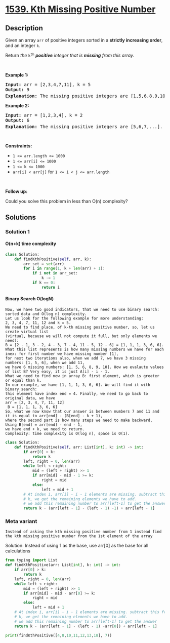 # [1539. Kth Missing Positive Number](https://leetcode.com/problems/kth-missing-positive-number)

## Description

<!-- description:start -->

<p>Given an array <code>arr</code> of positive integers sorted in a <strong>strictly increasing order</strong>, and an integer <code>k</code>.</p>

<p>Return <em>the</em> <code>k<sup>th</sup></code> <em><strong>positive</strong> integer that is <strong>missing</strong> from this array.</em></p>

<p>&nbsp;</p>
<p><strong class="example">Example 1:</strong></p>

<pre>
<strong>Input:</strong> arr = [2,3,4,7,11], k = 5
<strong>Output:</strong> 9
<strong>Explanation: </strong>The missing positive integers are [1,5,6,8,9,10,12,13,...]. The 5<sup>th</sup>&nbsp;missing positive integer is 9.
</pre>

<p><strong class="example">Example 2:</strong></p>

<pre>
<strong>Input:</strong> arr = [1,2,3,4], k = 2
<strong>Output:</strong> 6
<strong>Explanation: </strong>The missing positive integers are [5,6,7,...]. The 2<sup>nd</sup> missing positive integer is 6.
</pre>

<p>&nbsp;</p>
<p><strong>Constraints:</strong></p>

<ul>
	<li><code>1 &lt;= arr.length &lt;= 1000</code></li>
	<li><code>1 &lt;= arr[i] &lt;= 1000</code></li>
	<li><code>1 &lt;= k &lt;= 1000</code></li>
	<li><code>arr[i] &lt; arr[j]</code> for <code>1 &lt;= i &lt; j &lt;= arr.length</code></li>
</ul>

<p>&nbsp;</p>
<p><strong>Follow up:</strong></p>

<p>Could you solve this problem in less than O(n) complexity?</p>

<!-- description:end -->

## Solutions

<!-- solution:start -->

### Solution 1

<!-- tabs:start -->

#### O(n+k) time complexity

```python
class Solution:
    def findKthPositive(self, arr, k):
        arr_set = set(arr)
        for i in range(1, k + len(arr) + 1):
            if i not in arr_set:
                k -= 1
            if k == 0:
                return i
```

#### Binary Search O(logN)
```
Now, we have two good indicators, that we need to use binary search: sorted data and O(log n) complexity.
Let us look for the following example for more understanding:
2, 3, 4, 7, 11, 12 and k = 5.
We need to find place, of k-th missing positive number, so, let us create virtual list
(virtual, because we will not compute it full, but only elements we need):
B = [2 - 1, 3 - 2, 4 - 3, 7 - 4, 11 - 5, 12 - 6] = [1, 1, 1, 3, 6, 6].
What this list represents is how many missing numbers we have for each inex: for first number we have missing number [1],
for next two iterations also, when we add 7, we have 3 missing numbers: [1, 5, 6], when we add 11,
we have 6 missing numbers: [1, 5, 6, 8, 9, 10]. How we evalaute values of list B? Very easy, it is just A[i] - i - 1.
What we need to find now in array B: first element, which is greater or equal than k.
In our example, we have [1, 1, 1, 3, 6, 6]. We will find it with binary search:
this element have index end = 4. Finally, we need to go back to original data, we have
arr = [2, 3, 4, 7, 11, 12]
 B = [1, 1, 1, 3, 6, 6]
So, what we now know that our answer is between numbers 7 and 11 and it is equal to arr[end] - (B[end] - k + 1),
where the second part is how many steps we need to make backward. Using B[end] = arr[end] - end - 1,
we have end + k, we need to return.
Complexity: time complexity is O(log n), space is O(1).
```

```python
class Solution:
    def findKthPositive(self, arr: List[int], k: int) -> int:
        if arr[0] > k:
            return k
        left, right = 0, len(arr)
        while left < right:
            mid = (left + right) >> 1
            if arr[mid] - mid - 1 >= k:
                right = mid
            else:
                left = mid + 1
        # At index i, arr[i] - i - 1 elements are missing. subtract this from
        # k, we get the remaining elements we have to add.
        # we add this remaining number to arr[left-1] to get the answer
        return k - (arr[left - 1] - (left - 1) -1) + arr[left - 1]
```

### Meta variant
```
Instead of asking the kth missing positive number from 1 instead find the kth missing positive number from the 1st element of the array
```

Solution:
Instead of using 1 as the base, use arr[0] as the base for all calculations
```python
from typing import List
def findKthPositive(arr: List[int], k: int) -> int:
    if arr[0] > k:
        return k
    left, right = 0, len(arr)
    while left < right:
        mid = (left + right) >> 1
        if arr[mid] - mid - arr[0] >= k:
            right = mid
        else:
            left = mid + 1
    # At index i, arr[i] - i - 1 elements are missing. subtract this from
    # k, we get the remaining elements we have to add.
    # we add this remaining number to arr[left-1] to get the answer
    return k - (arr[left - 1] - (left - 1) -arr[0]) + arr[left - 1]
    
print(findKthPositive([4,8,10,11,12,13,18], 7))
```
